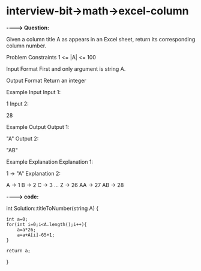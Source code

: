 # interview-bit->math->excel-column

**----> Question:**

Given a column title A as appears in an Excel sheet, return its corresponding column number.



Problem Constraints
1 <= |A| <= 100



Input Format
First and only argument is string A.



Output Format
Return an integer



Example Input
Input 1:

 1
Input 2:

 28


Example Output
Output 1:

 "A"
Output 2:

 "AB"


Example Explanation
Explanation 1:

 1 -> "A"
Explanation 2:

A  -> 1
B -> 2
C -> 3
...
Z -> 26
AA -> 27
AB -> 28 


**----> code:**

int Solution::titleToNumber(string A) {

    int a=0;
    for(int i=0;i<A.length();i++){
        a=a*26;
        a=a+A[i]-65+1;
    }

    return a;
}
